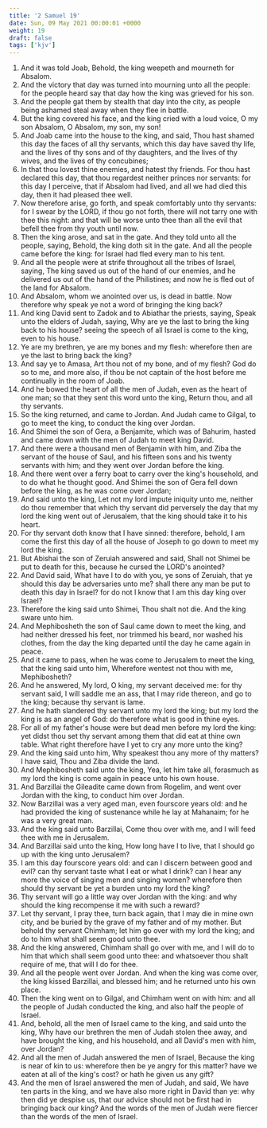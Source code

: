 ```yaml
---
title: '2 Samuel 19'
date: Sun, 09 May 2021 00:00:01 +0000
weight: 19
draft: false
tags: ['kjv'] 
---
```


1. And it was told Joab, Behold, the king weepeth and mourneth for Absalom.
2. And the victory that day was turned into mourning unto all the people: for the people heard say that day how the king was grieved for his son.
3. And the people gat them by stealth that day into the city, as people being ashamed steal away when they flee in battle.
4. But the king covered his face, and the king cried with a loud voice, O my son Absalom, O Absalom, my son, my son!
5. And Joab came into the house to the king, and said, Thou hast shamed this day the faces of all thy servants, which this day have saved thy life, and the lives of thy sons and of thy daughters, and the lives of thy wives, and the lives of thy concubines;
6. In that thou lovest thine enemies, and hatest thy friends. For thou hast declared this day, that thou regardest neither princes nor servants: for this day I perceive, that if Absalom had lived, and all we had died this day, then it had pleased thee well.
7. Now therefore arise, go forth, and speak comfortably unto thy servants: for I swear by the LORD, if thou go not forth, there will not tarry one with thee this night: and that will be worse unto thee than all the evil that befell thee from thy youth until now.
8. Then the king arose, and sat in the gate. And they told unto all the people, saying, Behold, the king doth sit in the gate. And all the people came before the king: for Israel had fled every man to his tent.
9. And all the people were at strife throughout all the tribes of Israel, saying, The king saved us out of the hand of our enemies, and he delivered us out of the hand of the Philistines; and now he is fled out of the land for Absalom.
10. And Absalom, whom we anointed over us, is dead in battle. Now therefore why speak ye not a word of bringing the king back?
11. And king David sent to Zadok and to Abiathar the priests, saying, Speak unto the elders of Judah, saying, Why are ye the last to bring the king back to his house? seeing the speech of all Israel is come to the king, even to his house.
12. Ye are my brethren, ye are my bones and my flesh: wherefore then are ye the last to bring back the king?
13. And say ye to Amasa, Art thou not of my bone, and of my flesh? God do so to me, and more also, if thou be not captain of the host before me continually in the room of Joab.
14. And he bowed the heart of all the men of Judah, even as the heart of one man; so that they sent this word unto the king, Return thou, and all thy servants.
15. So the king returned, and came to Jordan. And Judah came to Gilgal, to go to meet the king, to conduct the king over Jordan.
16. And Shimei the son of Gera, a Benjamite, which was of Bahurim, hasted and came down with the men of Judah to meet king David.
17. And there were a thousand men of Benjamin with him, and Ziba the servant of the house of Saul, and his fifteen sons and his twenty servants with him; and they went over Jordan before the king.
18. And there went over a ferry boat to carry over the king's household, and to do what he thought good. And Shimei the son of Gera fell down before the king, as he was come over Jordan;
19. And said unto the king, Let not my lord impute iniquity unto me, neither do thou remember that which thy servant did perversely the day that my lord the king went out of Jerusalem, that the king should take it to his heart.
20. For thy servant doth know that I have sinned: therefore, behold, I am come the first this day of all the house of Joseph to go down to meet my lord the king.
21. But Abishai the son of Zeruiah answered and said, Shall not Shimei be put to death for this, because he cursed the LORD's anointed?
22. And David said, What have I to do with you, ye sons of Zeruiah, that ye should this day be adversaries unto me? shall there any man be put to death this day in Israel? for do not I know that I am this day king over Israel?
23. Therefore the king said unto Shimei, Thou shalt not die. And the king sware unto him.
24. And Mephibosheth the son of Saul came down to meet the king, and had neither dressed his feet, nor trimmed his beard, nor washed his clothes, from the day the king departed until the day he came again in peace.
25. And it came to pass, when he was come to Jerusalem to meet the king, that the king said unto him, Wherefore wentest not thou with me, Mephibosheth?
26. And he answered, My lord, O king, my servant deceived me: for thy servant said, I will saddle me an ass, that I may ride thereon, and go to the king; because thy servant is lame.
27. And he hath slandered thy servant unto my lord the king; but my lord the king is as an angel of God: do therefore what is good in thine eyes.
28. For all of my father's house were but dead men before my lord the king: yet didst thou set thy servant among them that did eat at thine own table. What right therefore have I yet to cry any more unto the king?
29. And the king said unto him, Why speakest thou any more of thy matters? I have said, Thou and Ziba divide the land.
30. And Mephibosheth said unto the king, Yea, let him take all, forasmuch as my lord the king is come again in peace unto his own house.
31. And Barzillai the Gileadite came down from Rogelim, and went over Jordan with the king, to conduct him over Jordan.
32. Now Barzillai was a very aged man, even fourscore years old: and he had provided the king of sustenance while he lay at Mahanaim; for he was a very great man.
33. And the king said unto Barzillai, Come thou over with me, and I will feed thee with me in Jerusalem.
34. And Barzillai said unto the king, How long have I to live, that I should go up with the king unto Jerusalem?
35. I am this day fourscore years old: and can I discern between good and evil? can thy servant taste what I eat or what I drink? can I hear any more the voice of singing men and singing women? wherefore then should thy servant be yet a burden unto my lord the king?
36. Thy servant will go a little way over Jordan with the king: and why should the king recompense it me with such a reward?
37. Let thy servant, I pray thee, turn back again, that I may die in mine own city, and be buried by the grave of my father and of my mother. But behold thy servant Chimham; let him go over with my lord the king; and do to him what shall seem good unto thee.
38. And the king answered, Chimham shall go over with me, and I will do to him that which shall seem good unto thee: and whatsoever thou shalt require of me, that will I do for thee.
39. And all the people went over Jordan. And when the king was come over, the king kissed Barzillai, and blessed him; and he returned unto his own place.
40. Then the king went on to Gilgal, and Chimham went on with him: and all the people of Judah conducted the king, and also half the people of Israel.
41. And, behold, all the men of Israel came to the king, and said unto the king, Why have our brethren the men of Judah stolen thee away, and have brought the king, and his household, and all David's men with him, over Jordan?
42. And all the men of Judah answered the men of Israel, Because the king is near of kin to us: wherefore then be ye angry for this matter? have we eaten at all of the king's cost? or hath he given us any gift?
43. And the men of Israel answered the men of Judah, and said, We have ten parts in the king, and we have also more right in David than ye: why then did ye despise us, that our advice should not be first had in bringing back our king? And the words of the men of Judah were fiercer than the words of the men of Israel.
